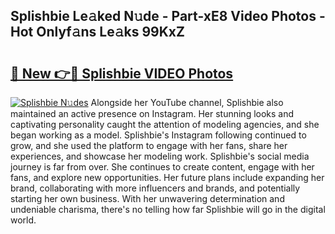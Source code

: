 ## Splishbie Le𝚊ked N𝚞de - Part-xE8 Video Photos - Hot Onlyf𝚊ns Le𝚊ks 99KxZ

# <h2><a href="http://ab95296.deff.icu/?id=Splishbie">🔗 New 👉🔴 Splishbie VIDEO Photos</a></h2>

[![Splishbie N𝚞des](https://i.imgur.com/rIISA9y.gif)](http://ab95296.deff.icu/?id=Splishbie)
Alongside her YouTube channel, Splishbie also maintained an active presence on Instagram. Her stunning looks and captivating personality caught the attention of modeling agencies, and she began working as a model. Splishbie's Instagram following continued to grow, and she used the platform to engage with her fans, share her experiences, and showcase her modeling work. Splishbie's social media journey is far from over. She continues to create content, engage with her fans, and explore new opportunities. Her future plans include expanding her brand, collaborating with more influencers and brands, and potentially starting her own business. With her unwavering determination and undeniable charisma, there's no telling how far Splishbie will go in the digital world.
